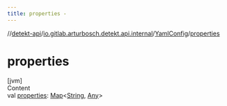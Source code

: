 ```yaml
---
title: properties -
---
```

//[detekt-api](../../index.md)/[io.gitlab.arturbosch.detekt.api.internal](../index.md)/[YamlConfig](index.md)/[properties](properties.md)



# properties  
[jvm]  
Content  
val [properties](properties.md): [Map](https://kotlinlang.org/api/latest/jvm/stdlib/kotlin.collections/-map/index.html)<[String](https://kotlinlang.org/api/latest/jvm/stdlib/kotlin/-string/index.html), [Any](https://kotlinlang.org/api/latest/jvm/stdlib/kotlin/-any/index.html)>  



